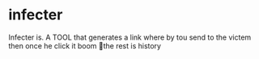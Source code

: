 # infecter
Infecter is. A TOOL that generates a link where by tou send to the victem then once he click it boom 🤞the rest is history
